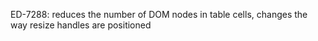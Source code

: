 ED-7288: reduces the number of DOM nodes in table cells, changes the way resize handles are positioned